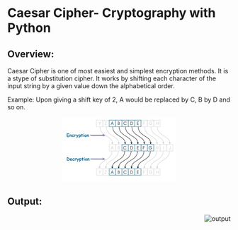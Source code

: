 # Caesar Cipher- Cryptography with Python

## Overview:

Caesar Cipher is one of most easiest and simplest encryption methods. It is a stype of substitution cipher.
It works by shifting each character of the input string by a given value down the alphabetical order.

Example: Upon giving a shift key of 2, A would be replaced by C, B by D and so on.

<p align = "center">
	<img src="caesar_cipher.jpg" alt="caesar_cipher">
</p>

## Output:

<p align = "right">
	<img src="Ouput.jpg" alt="output">
</p>
